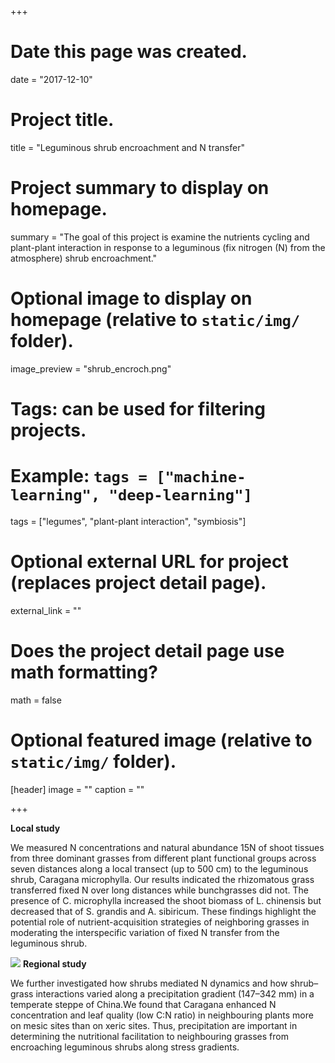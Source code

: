 +++
# Date this page was created.
date = "2017-12-10"

# Project title.
title = "Leguminous shrub encroachment and N transfer"

# Project summary to display on homepage.
summary = "The goal of this project is examine the nutrients cycling and plant-plant interaction in response to a leguminous (fix nitrogen (N) from the atmosphere) shrub encroachment."

# Optional image to display on homepage (relative to `static/img/` folder).
image_preview = "shrub_encroch.png"

# Tags: can be used for filtering projects.
# Example: `tags = ["machine-learning", "deep-learning"]`
tags = ["legumes", "plant-plant interaction", "symbiosis"]

# Optional external URL for project (replaces project detail page).
external_link = ""

# Does the project detail page use math formatting?
math = false

# Optional featured image (relative to `static/img/` folder).
[header]
image = ""
caption = ""

+++

 **Local study**
 
We measured N concentrations and natural abundance 15N of shoot tissues from three dominant grasses from different plant functional groups across seven distances along a local transect (up to 500 cm) to the leguminous shrub, Caragana microphylla. Our results indicated the rhizomatous grass transferred fixed N over long distances while bunchgrasses did not. The presence of C. microphylla increased the shoot biomass of L. chinensis but decreased that of S. grandis and A. sibiricum. These findings highlight the potential role of nutrient-acquisition strategies of neighboring grasses in moderating the interspecific variation of fixed N transfer from the leguminous shrub.


![](shrub_encroch_results.png) 
**Regional study**

We further investigated how shrubs mediated N dynamics and how shrub–grass interactions varied along a precipitation gradient (147–342 mm) in a temperate steppe of China.We found that Caragana enhanced N concentration and leaf quality (low C:N ratio) in neighbouring plants more on mesic sites than on xeric sites. Thus, precipitation are important in determining the nutritional facilitation to neighbouring grasses from encroaching leguminous shrubs along stress gradients.

